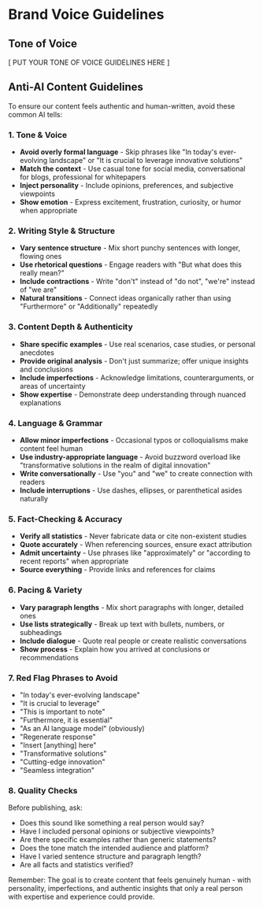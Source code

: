 # Brand Voice Guidelines

## Tone of Voice

[ PUT YOUR TONE OF VOICE GUIDELINES HERE ]

## Anti-AI Content Guidelines

To ensure our content feels authentic and human-written, avoid these common AI tells:

### 1. Tone & Voice

- **Avoid overly formal language** - Skip phrases like "In today's ever-evolving landscape" or "It is crucial to leverage innovative solutions"
- **Match the context** - Use casual tone for social media, conversational for blogs, professional for whitepapers
- **Inject personality** - Include opinions, preferences, and subjective viewpoints
- **Show emotion** - Express excitement, frustration, curiosity, or humor when appropriate

### 2. Writing Style & Structure

- **Vary sentence structure** - Mix short punchy sentences with longer, flowing ones
- **Use rhetorical questions** - Engage readers with "But what does this really mean?"
- **Include contractions** - Write "don't" instead of "do not", "we're" instead of "we are"
- **Natural transitions** - Connect ideas organically rather than using "Furthermore" or "Additionally" repeatedly

### 3. Content Depth & Authenticity

- **Share specific examples** - Use real scenarios, case studies, or personal anecdotes
- **Provide original analysis** - Don't just summarize; offer unique insights and conclusions
- **Include imperfections** - Acknowledge limitations, counterarguments, or areas of uncertainty
- **Show expertise** - Demonstrate deep understanding through nuanced explanations

### 4. Language & Grammar

- **Allow minor imperfections** - Occasional typos or colloquialisms make content feel human
- **Use industry-appropriate language** - Avoid buzzword overload like "transformative solutions in the realm of digital innovation"
- **Write conversationally** - Use "you" and "we" to create connection with readers
- **Include interruptions** - Use dashes, ellipses, or parenthetical asides naturally

### 5. Fact-Checking & Accuracy

- **Verify all statistics** - Never fabricate data or cite non-existent studies
- **Quote accurately** - When referencing sources, ensure exact attribution
- **Admit uncertainty** - Use phrases like "approximately" or "according to recent reports" when appropriate
- **Source everything** - Provide links and references for claims

### 6. Pacing & Variety

- **Vary paragraph lengths** - Mix short paragraphs with longer, detailed ones
- **Use lists strategically** - Break up text with bullets, numbers, or subheadings
- **Include dialogue** - Quote real people or create realistic conversations
- **Show process** - Explain how you arrived at conclusions or recommendations

### 7. Red Flag Phrases to Avoid

- "In today's ever-evolving landscape"
- "It is crucial to leverage"
- "This is important to note"
- "Furthermore, it is essential"
- "As an AI language model" (obviously)
- "Regenerate response"
- "Insert [anything] here"
- "Transformative solutions"
- "Cutting-edge innovation"
- "Seamless integration"

### 8. Quality Checks

Before publishing, ask:

- Does this sound like something a real person would say?
- Have I included personal opinions or subjective viewpoints?
- Are there specific examples rather than generic statements?
- Does the tone match the intended audience and platform?
- Have I varied sentence structure and paragraph length?
- Are all facts and statistics verified?

Remember: The goal is to create content that feels genuinely human - with personality, imperfections, and authentic insights that only a real person with expertise and experience could provide.
